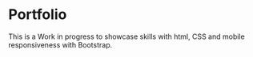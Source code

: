 # Portfolio

This is a Work in progress to showcase skills with html, CSS and mobile responsiveness with Bootstrap. 
